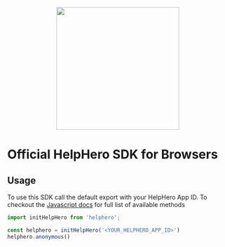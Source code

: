 <p align="center">
  <a href="https://helphero.co" target="_blank" align="center">
    <img src="https://sandbox.helphero.co/images/logo-github.png" width="280">
  </a>
  <br />
</p>

# Official HelpHero SDK for Browsers

## Usage

To use this SDK call the default export with your HelpHero App ID.
To checkout the [Javascript docs](https://helphero.co/docs/javascript/) for full list of available methods 

```javascript
import initHelpHero from 'helphero';

const helphero = initHelpHero('<YOUR_HELPHERO_APP_ID>')
helphero.anonymous()
```
